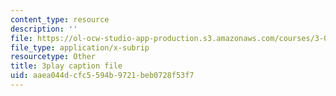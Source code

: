 ```yaml
---
content_type: resource
description: ''
file: https://ol-ocw-studio-app-production.s3.amazonaws.com/courses/3-091sc-introduction-to-solid-state-chemistry-fall-2010/aaea044dcfc5594b9721beb0728f53f7_IKJJ1SiMbjg.vtt
file_type: application/x-subrip
resourcetype: Other
title: 3play caption file
uid: aaea044d-cfc5-594b-9721-beb0728f53f7
---
```

